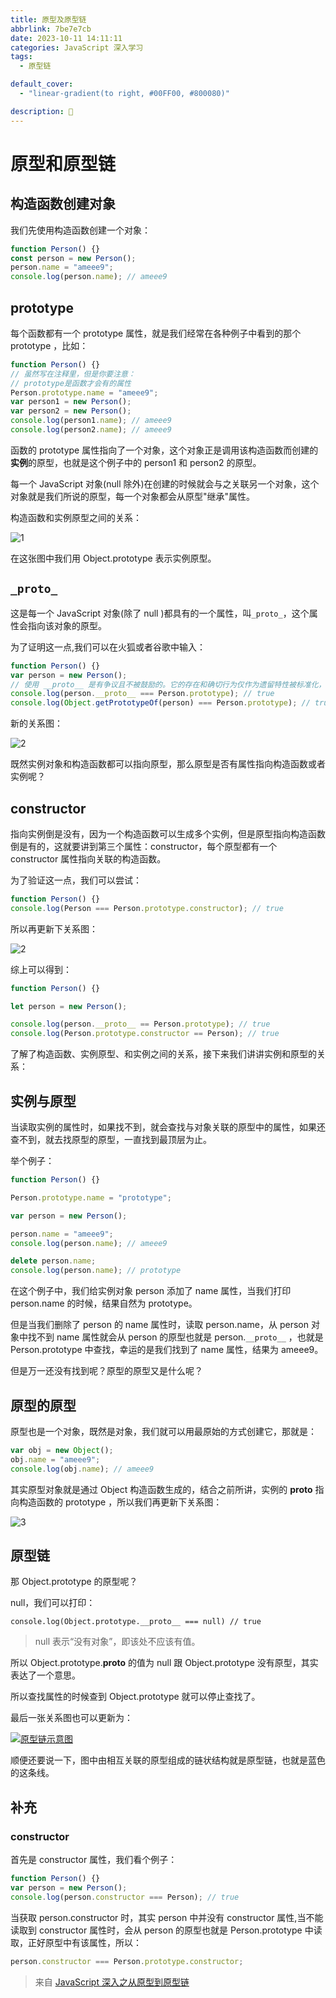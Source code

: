 ```yaml
---
title: 原型及原型链
abbrlink: 7be7e7cb
date: 2023-10-11 14:11:11
categories: JavaScript 深入学习
tags:
  - 原型链

default_cover:
  - "linear-gradient(to right, #00FF00, #800080)"

description: 🤗
---
```


# 原型和原型链

## 构造函数创建对象

我们先使用构造函数创建一个对象：

```js
function Person() {}
const person = new Person();
person.name = "ameee9";
console.log(person.name); // ameee9
```

## prototype

每个函数都有一个 prototype 属性，就是我们经常在各种例子中看到的那个 prototype ，比如：

```js
function Person() {}
// 虽然写在注释里，但是你要注意：
// prototype是函数才会有的属性
Person.prototype.name = "ameee9";
var person1 = new Person();
var person2 = new Person();
console.log(person1.name); // ameee9
console.log(person2.name); // ameee9
```

函数的 prototype 属性指向了一个对象，这个对象正是调用该构造函数而创建的**实例**的原型，也就是这个例子中的 person1 和 person2 的原型。

每一个 JavaScript 对象(null 除外)在创建的时候就会与之关联另一个对象，这个对象就是我们所说的原型，每一个对象都会从原型"继承"属性。

构造函数和实例原型之间的关系：

![1](https://oooooo.oss-cn-fuzhou.aliyuncs.com/readme/202309202302859.png)

在这张图中我们用 Object.prototype 表示实例原型。

## `_proto_`

这是每一个 JavaScript 对象(除了 null )都具有的一个属性，叫`_proto_`，这个属性会指向该对象的原型。

为了证明这一点,我们可以在火狐或者谷歌中输入：

```js
function Person() {}
var person = new Person();
// 使用 __proto__ 是有争议且不被鼓励的。它的存在和确切行为仅作为遗留特性被标准化，以确保 Web 兼容性，但它存在一些安全问题和隐患。
console.log(person.__proto__ === Person.prototype); // true
console.log(Object.getPrototypeOf(person) === Person.prototype); // true
```

新的关系图：

![2](https://oooooo.oss-cn-fuzhou.aliyuncs.com/readme/202309202311901.png)

既然实例对象和构造函数都可以指向原型，那么原型是否有属性指向构造函数或者实例呢？

## constructor

指向实例倒是没有，因为一个构造函数可以生成多个实例，但是原型指向构造函数倒是有的，这就要讲到第三个属性：constructor，每个原型都有一个 constructor 属性指向关联的构造函数。

为了验证这一点，我们可以尝试：

```js
function Person() {}
console.log(Person === Person.prototype.constructor); // true
```

所以再更新下关系图：

![2](https://oooooo.oss-cn-fuzhou.aliyuncs.com/readme/202309202314771.png)

综上可以得到：

```js
function Person() {}

let person = new Person();

console.log(person.__proto__ == Person.prototype); // true
console.log(Person.prototype.constructor == Person); // true
```

了解了构造函数、实例原型、和实例之间的关系，接下来我们讲讲实例和原型的关系：

## 实例与原型

当读取实例的属性时，如果找不到，就会查找与对象关联的原型中的属性，如果还查不到，就去找原型的原型，一直找到最顶层为止。

举个例子：

```js
function Person() {}

Person.prototype.name = "prototype";

var person = new Person();

person.name = "ameee9";
console.log(person.name); // ameee9

delete person.name;
console.log(person.name); // prototype
```

在这个例子中，我们给实例对象 person 添加了 name 属性，当我们打印 person.name 的时候，结果自然为 prototype。

但是当我们删除了 person 的 name 属性时，读取 person.name，从 person 对象中找不到 name 属性就会从 person 的原型也就是 person.`__proto__` ，也就是 Person.prototype 中查找，幸运的是我们找到了 name 属性，结果为 ameee9。

但是万一还没有找到呢？原型的原型又是什么呢？

## 原型的原型

原型也是一个对象，既然是对象，我们就可以用最原始的方式创建它，那就是：

```js
var obj = new Object();
obj.name = "ameee9";
console.log(obj.name); // ameee9
```

其实原型对象就是通过 Object 构造函数生成的，结合之前所讲，实例的 **proto** 指向构造函数的 prototype ，所以我们再更新下关系图：

![3](https://oooooo.oss-cn-fuzhou.aliyuncs.com/readme/202309202336407.png)

## 原型链

那 Object.prototype 的原型呢？

null，我们可以打印：

```
console.log(Object.prototype.__proto__ === null) // true
```

> null 表示“没有对象”，即该处不应该有值。

所以 Object.prototype.**proto** 的值为 null 跟 Object.prototype 没有原型，其实表达了一个意思。

所以查找属性的时候查到 Object.prototype 就可以停止查找了。

最后一张关系图也可以更新为：

[![原型链示意图](https://camo.githubusercontent.com/9a69b0f03116884e80cf566f8542cf014a4dd043fce6ce030d615040461f4e5a/68747470733a2f2f63646e2e6a7364656c6976722e6e65742f67682f6d717971696e6766656e672f426c6f672f496d616765732f70726f746f74797065352e706e67)](https://camo.githubusercontent.com/9a69b0f03116884e80cf566f8542cf014a4dd043fce6ce030d615040461f4e5a/68747470733a2f2f63646e2e6a7364656c6976722e6e65742f67682f6d717971696e6766656e672f426c6f672f496d616765732f70726f746f74797065352e706e67)

顺便还要说一下，图中由相互关联的原型组成的链状结构就是原型链，也就是蓝色的这条线。

## 补充

### constructor

首先是 constructor 属性，我们看个例子：

```js
function Person() {}
var person = new Person();
console.log(person.constructor === Person); // true
```

当获取 person.constructor 时，其实 person 中并没有 constructor 属性,当不能读取到 constructor 属性时，会从 person 的原型也就是 Person.prototype 中读取，正好原型中有该属性，所以：

```js
person.constructor === Person.prototype.constructor;
```

> 来自 [JavaScript 深入之从原型到原型链](https://github.com/mqyqingfeng/Blog/issues/2)
